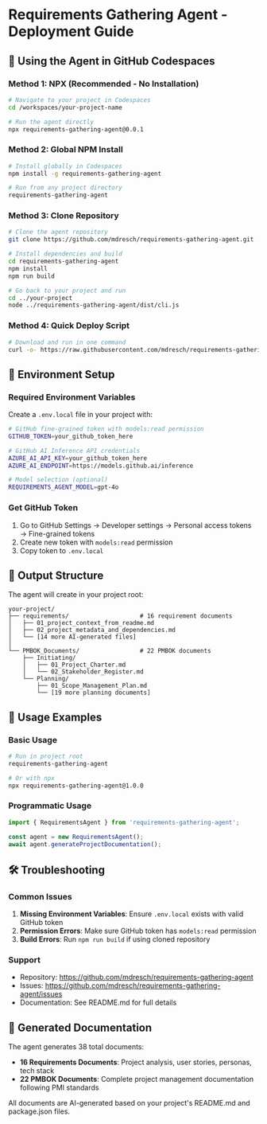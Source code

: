 # Requirements Gathering Agent - Deployment Guide

## 🚀 Using the Agent in GitHub Codespaces

### Method 1: NPX (Recommended - No Installation)
```bash
# Navigate to your project in Codespaces
cd /workspaces/your-project-name

# Run the agent directly
npx requirements-gathering-agent@0.0.1
```

### Method 2: Global NPM Install
```bash
# Install globally in Codespaces
npm install -g requirements-gathering-agent

# Run from any project directory
requirements-gathering-agent
```

### Method 3: Clone Repository
```bash
# Clone the agent repository
git clone https://github.com/mdresch/requirements-gathering-agent.git

# Install dependencies and build
cd requirements-gathering-agent
npm install
npm run build

# Go back to your project and run
cd ../your-project
node ../requirements-gathering-agent/dist/cli.js
```

### Method 4: Quick Deploy Script
```bash
# Download and run in one command
curl -o- https://raw.githubusercontent.com/mdresch/requirements-gathering-agent/main/setup.sh | bash
```

## 🔧 Environment Setup

### Required Environment Variables
Create a `.env.local` file in your project with:

```bash
# GitHub fine-grained token with models:read permission
GITHUB_TOKEN=your_github_token_here

# GitHub AI Inference API credentials
AZURE_AI_API_KEY=your_github_token_here
AZURE_AI_ENDPOINT=https://models.github.ai/inference

# Model selection (optional)
REQUIREMENTS_AGENT_MODEL=gpt-4o
```

### Get GitHub Token
1. Go to GitHub Settings → Developer settings → Personal access tokens → Fine-grained tokens
2. Create new token with `models:read` permission
3. Copy token to `.env.local`

## 📁 Output Structure

The agent will create in your project root:

```
your-project/
├── requirements/                    # 16 requirement documents
│   ├── 01_project_context_from_readme.md
│   ├── 02_project_metadata_and_dependencies.md
│   └── [14 more AI-generated files]
│
└── PMBOK_Documents/                 # 22 PMBOK documents
    ├── Initiating/
    │   ├── 01_Project_Charter.md
    │   └── 02_Stakeholder_Register.md
    └── Planning/
        ├── 01_Scope_Management_Plan.md
        └── [19 more planning documents]
```

## 🔄 Usage Examples

### Basic Usage
```bash
# Run in project root
requirements-gathering-agent

# Or with npx
npx requirements-gathering-agent@1.0.0
```

### Programmatic Usage
```javascript
import { RequirementsAgent } from 'requirements-gathering-agent';

const agent = new RequirementsAgent();
await agent.generateProjectDocumentation();
```

## 🛠️ Troubleshooting

### Common Issues
1. **Missing Environment Variables**: Ensure `.env.local` exists with valid GitHub token
2. **Permission Errors**: Make sure GitHub token has `models:read` permission
3. **Build Errors**: Run `npm run build` if using cloned repository

### Support
- Repository: https://github.com/mdresch/requirements-gathering-agent
- Issues: https://github.com/mdresch/requirements-gathering-agent/issues
- Documentation: See README.md for full details

## 📝 Generated Documentation

The agent generates 38 total documents:
- **16 Requirements Documents**: Project analysis, user stories, personas, tech stack
- **22 PMBOK Documents**: Complete project management documentation following PMI standards

All documents are AI-generated based on your project's README.md and package.json files.
